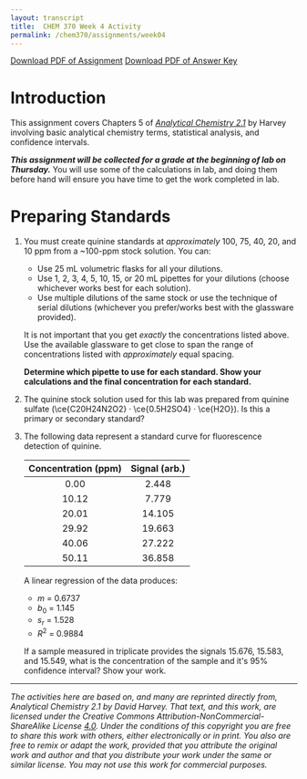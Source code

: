 ```yaml
---
layout: transcript
title:  CHEM 370 Week 4 Activity
permalink: /chem370/assignments/week04
---
```


<a class="quicklink" href="https://github.com/alphonse/alphonse.github.io/raw/master/chem370/pdf/assignments/week03.pdf" target="blank">Download PDF of Assignment</a>
<a class="quicklink" href="https://github.com/alphonse/alphonse.github.io/raw/master/chem370/pdf/assignments/week03_key.pdf" target="blank">Download PDF of Answer Key</a>

<!-- Name: ___________________________________ -->

# Introduction

This assignment covers Chapters 5 of [*Analytical Chemistry 2.1*](https://chem.libretexts.org/Bookshelves/Analytical_Chemistry/Book%3A_Analytical_Chemistry_2.1_%28Harvey%29/05%3A_Standardizing_Analytical_Methods) by Harvey involving basic analytical chemistry terms, statistical analysis, and confidence intervals.

***This assignment will be collected for a grade at the beginning of lab on Thursday.***  You will use some of the calculations in lab, and doing them before hand will ensure you have time to get the work completed in lab.

# Preparing Standards

1.  You must create quinine standards at *approximately* 100, 75, 40, 20, and 10 ppm  from a ~100-ppm stock solution.  You can:

    - Use 25 mL volumetric flasks for all your dilutions.
    - Use 1, 2, 3, 4, 5, 10, 15, or 20 mL pipettes for your dilutions (choose whichever works best for each solution).
    - Use multiple dilutions of the same stock or use the technique of serial dilutions (whichever you prefer/works best with the glassware provided).

    It is not important that you get *exactly* the concentrations listed above.  Use the available glassware to get close to span the range of concentrations listed with *approximately* equal spacing.
    
    **Determine which pipette to use for each standard.  Show your calculations and the final concentration for each standard.**
    
    <!-- \pagebreak -->

1. The quinine stock solution used for this lab was prepared from quinine sulfate (\ce{C20H24N2O2} · \ce{0.5H2SO4} · \ce{H2O}).  Is this a primary or secondary standard?

    <!-- \vspace{2cm} -->

1. The following data represent a standard curve for fluorescence detection of quinine.

    | Concentration (ppm) | Signal (arb.) |
    | :-----------------: | :-----------: |
    | 0.00                | 2.448        |
    | 10.12               | 7.779        |
    | 20.01               | 14.105       |
    | 29.92               | 19.663       |
    | 40.06               | 27.222       |
    | 50.11               | 36.858       |

    A linear regression of the data produces:
        
      - $m$ = 0.6737
      - $b_0$ = 1.145
      - $s_r$ = 1.528
      - $R^2$ = 0.9884

    If a sample measured in triplicate provides the signals 15.676, 15.583, and 15.549, what is the concentration of the sample and it's 95% confidence interval?  Show your work.
    
<!-- \vfill -->
 
 --------------
 
*The activities here are based on, and many are reprinted directly from, Analytical Chemistry 2.1 by David Harvey.  That text, and this work, are licensed under the Creative Commons Attribution-NonCommercial-ShareAlike License [4.0](https://creativecommons.org/licenses/by-nc-sa/4.0/). Under the conditions of this copyright you are free to share this work with others, either electronically or in print. You also are free to remix or adapt the work, provided that you attribute the original work and author and that you distribute your work under the same or similar license. You may not use this work for commercial purposes.*
